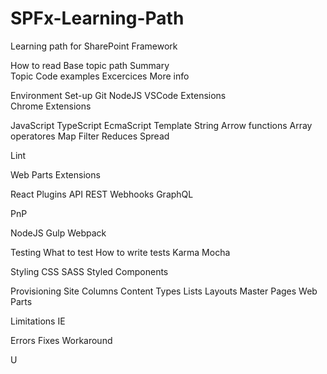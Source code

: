 # SPFx-Learning-Path
Learning path for SharePoint Framework

How to read
Base topic path
  Summary  
  Topic
  Code examples
  Excercices
  More info
  
Environment Set-up
  Git
  NodeJS
  VSCode
    Extensions  
  Chrome
    Extensions

JavaScript
TypeScript
EcmaScript
  Template String
  Arrow functions
  Array operatores
    Map
    Filter
    Reduces
  Spread
  
Lint

Web Parts
Extensions

React
Plugins
API
  REST
  Webhooks
  GraphQL
  
PnP

NodeJS
  Gulp
  Webpack
  


Testing
  What to test
  How to write tests
  Karma
  Mocha
  
Styling
  CSS
  SASS
  Styled Components
  
Provisioning
  Site Columns
  Content Types
  Lists
  Layouts
  Master Pages
  Web Parts
  
Limitations
  IE
  
Errors
  Fixes
  Workaround
  
U

